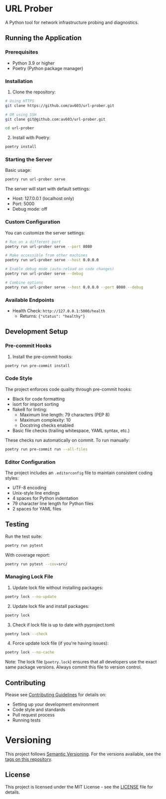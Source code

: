 # URL Prober

A Python tool for network infrastructure probing and diagnostics.

## Running the Application

### Prerequisites
- Python 3.9 or higher
- Poetry (Python package manager)

### Installation

1. Clone the repository:
```bash
# Using HTTPS
git clone https://github.com/av603/url-prober.git

# OR using SSH
git clone git@github.com:av603/url-prober.git

cd url-prober
```

2. Install with Poetry:
```bash
poetry install
```

### Starting the Server

Basic usage:
```bash
poetry run url-prober serve
```

The server will start with default settings:
- Host: 127.0.0.1 (localhost only)
- Port: 5000
- Debug mode: off

### Custom Configuration

You can customize the server settings:

```bash
# Run on a different port
poetry run url-prober serve --port 8080

# Make accessible from other machines
poetry run url-prober serve --host 0.0.0.0

# Enable debug mode (auto-reload on code changes)
poetry run url-prober serve --debug

# Combine options
poetry run url-prober serve --host 0.0.0.0 --port 8080 --debug
```

### Available Endpoints

- Health Check: `http://127.0.0.1:5000/health`
  - Returns: `{"status": "healthy"}`

## Development Setup

### Pre-commit Hooks

1. Install the pre-commit hooks:
```bash
poetry run pre-commit install
```

### Code Style

The project enforces code quality through pre-commit hooks:
- Black for code formatting
- isort for import sorting
- flake8 for linting:
  - Maximum line length: 79 characters (PEP 8)
  - Maximum complexity: 10
  - Docstring checks enabled
- Basic file checks (trailing whitespace, YAML syntax, etc.)

These checks run automatically on commit. To run manually:
```bash
poetry run pre-commit run --all-files
```

### Editor Configuration

The project includes an `.editorconfig` file to maintain consistent coding styles:
- UTF-8 encoding
- Unix-style line endings
- 4 spaces for Python indentation
- 79 character line length for Python files
- 2 spaces for YAML files

## Testing

Run the test suite:
```bash
poetry run pytest
```

With coverage report:
```bash
poetry run pytest --cov=src/
```

### Managing Lock File

1. Update lock file without installing packages:
```bash
poetry lock --no-update
```

2. Update lock file and install packages:
```bash
poetry lock
```

3. Check if lock file is up to date with pyproject.toml:
```bash
poetry lock --check
```

4. Force update lock file (if you're having issues):
```bash
poetry lock --no-cache
```

Note: The lock file (`poetry.lock`) ensures that all developers use the exact same package versions. Always commit this file to version control.

## Contributing

Please see [Contributing Guidelines](CONTRIBUTING.md) for details on:

- Setting up your development environment
- Code style and standards
- Pull request process
- Running tests

# Versioning

This project follows [Semantic Versioning](https://semver.org/). For the versions available, see the [tags on this repository](https://github.com/av603/url-prober/tags).

## License

This project is licensed under the MIT License - see the [LICENSE](LICENSE) file for details.
